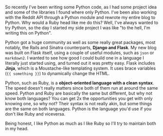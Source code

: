 So recently I've been writing some Python code, as I had some project idea and some of the libraries I found where only Python. I've been also working with the Reddit API through a Python module and rewrote my entire blog to Python. Why would a Ruby head like me do this? Well, I've always wanted to try Python, so the day I started my side project I was like "to the hell, I'm writing this on Python".

Python got a huge community as well as some really great packages, most notably, the Rails and Sinatra counterparts, **Django and Flask**. My new blog was built on Flask itself, using a couple of useful modules, such as `json` or `markdown2`. I wanted to see how good I could build one in a language I literally just started using, and turned out it was pretty easy. Flask includes **Jinja**, which is a Moustache-like templating system. It uses brace variables (`{{ something }}`) to dynamically change the HTML.

Python, such as Ruby, is a **object-oriented language with a clean syntax**. The speed doesn't really matters since both of them run at around the same speed. Python and Ruby are basically the same but different, but why not know both languages? You can get 2x the opportunities you get with only knowing one, so why not? Their syntax is not really akin, but some things are the same on both languages. Python is the language you'd use if you don't like Ruby and viceversa.

Being honest, I like Python as much as I like Ruby so I'll try to maintain both in my head.
